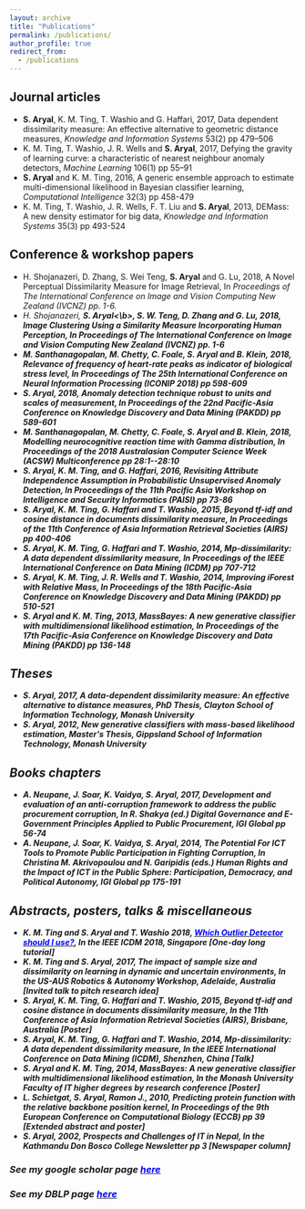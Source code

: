 ```yaml
---
layout: archive
title: "Publications"
permalink: /publications/
author_profile: true
redirect_from:
  - /publications
---
```


Journal articles
----------------
* <b>S. Aryal</b>, K. M. Ting, T. Washio and G. Haffari, 2017, Data dependent dissimilarity measure: An effective alternative to geometric distance measures, <i>Knowledge and Information Systems</i> 53(2) pp 479–506
* K. M. Ting, T. Washio, J. R. Wells and <b>S. Aryal</b>, 2017, Defying the gravity of learning curve: a characteristic of nearest neighbour anomaly detectors, <i>Machine Learning</i> 106(1) pp 55–91
* <b>S. Aryal</b> and K. M. Ting, 2016, A generic ensemble approach to estimate multi-dimensional likelihood in Bayesian classifier learning, <i>Computational Intelligence</i> 32(3) pp 458-479
* K. M. Ting, T. Washio, J. R. Wells, F. T. Liu and <b>S. Aryal</b>, 2013, DEMass: A new density estimator for big data, <i>Knowledge and Information Systems</i> 35(3) pp 493-524

Conference & workshop papers
----------------------------
*  H. Shojanazeri, D. Zhang, S. Wei Teng, <b>S. Aryal</b> and G. Lu, 2018, A Novel Perceptual Dissimilarity Measure for Image Retrieval, In <i>Proceedings of <i>The International Conference on Image and Vision Computing New Zealand (IVCNZ)</i> pp. 1-6.
*  H. Shojanazeri, <b>S. Aryal<\b>, S. W. Teng, D. Zhang and G. Lu, 2018, Image Clustering Using a Similarity Measure Incorporating Human Perception, In <i>Proceedings of <i>The International Conference on Image and Vision Computing New Zealand (IVCNZ)</i> pp. 1-6
* M. Santhanagopalan, M. Chetty, C. Foale, <b>S. Aryal</b> and B. Klein, 2018, Relevance of frequency of heart-rate peaks as indicator of biological stress level, In <i>Proceedings of The 25th International Conference on Neural Information Processing (ICONIP 2018)</i> pp 598-609
* <b>S. Aryal</b>, 2018, Anomaly detection technique robust to units and scales of measurement, In <i>Proceedings of the 22nd Pacific-Asia Conference on Knowledge Discovery and Data Mining (PAKDD)</i> pp 589-601
* M. Santhanagopalan, M. Chetty, C. Foale, <b>S. Aryal</b> and B. Klein, 2018, Modelling neurocognitive reaction time with Gamma distribution, In <i>Proceedings of the 2018 Australasian Computer Science Week (ACSW) Multiconference</i> pp 28:1--28:10 
* <b>S. Aryal</b>, K. M. Ting, and G. Haffari, 2016, Revisiting Attribute Independence Assumption in Probabilistic Unsupervised Anomaly Detection, In <i>Proceedings of the 11th Pacific Asia Workshop on Intelligence and Security Informatics (PAISI)</i> pp 73-86
* <b>S. Aryal</b>, K. M. Ting, G. Haffari and T. Washio, 2015, Beyond tf-idf and cosine distance in documents dissimilarity measure, In <i>Proceedings of the 11th Conference of Asia Information Retrieval Societies (AIRS)</i> pp 400-406
* <b>S. Aryal</b>, K. M. Ting, G. Haffari and T. Washio, 2014, Mp-dissimilarity: A data dependent dissimilarity measure, In <i>Proceedings of the IEEE International Conference on Data Mining (ICDM)</i> pp 707-712
* <b>S. Aryal</b>, K. M. Ting, J. R. Wells and T. Washio, 2014, Improving iForest with Relative Mass, In <i>Proceedings of the 18th Pacific-Asia Conference on Knowledge Discovery and Data Mining (PAKDD)</i> pp 510-521
* <b>S. Aryal</b> and K. M. Ting, 2013, MassBayes: A new generative classifier with multidimensional likelihood estimation, In <i>Proceedings of the 17th Pacific-Asia Conference on Knowledge Discovery and Data Mining (PAKDD)</i> pp 136-148

Theses
------
* <b>S. Aryal</b>, 2017, A data-dependent dissimilarity measure: An effective alternative to distance measures, <i>PhD Thesis</i>, Clayton School of Information Technology, Monash University
* <b>S. Aryal</b>, 2012, New generative classifiers with mass-based likelihood estimation, <i>Master's Thesis</i>, Gippsland School of Information Technology, Monash University

Books chapters
--------------
* A. Neupane, J. Soar, K. Vaidya, <b>S. Aryal</b>, 2017, Development and evaluation of an anti-corruption framework to address the public procurement corruption, In R. Shakya (ed.) <i>Digital Governance and E-Government Principles Applied to Public Procurement</i>, IGI Global pp 56-74
* A. Neupane, J. Soar, K. Vaidya, <b>S. Aryal</b>, 2014, The Potential For ICT Tools to Promote Public Participation in Fighting Corruption, In Christina M. Akrivopoulou and N. Garipidis (eds.) <i>Human Rights and the Impact of ICT in the Public Sphere: Participation, Democracy, and Political Autonomy</i>, IGI Global pp 175-191

Abstracts, posters, talks & miscellaneous
-----------------------------------------
* K. M. Ting and <b>S. Aryal</b> and T. Washio 2018, [<span style="color:blue">*Which Outlier Detector should I use?*</span>](https://federation.edu.au/schools/school-of-science-engineering-and-information-technology/research/computational-science-and-mathematics/centre-for-multimedia-computing-communications-and-applications-research-mccar/docs/ieee-icdm-2018-tutorial), In the IEEE ICDM 2018, Singapore [<i>One-day long tutorial</i>]
* K. M. Ting and <b>S. Aryal</b>, 2017, The impact of sample size and dissimilarity on learning in dynamic and uncertain environments, In the <i>US-AUS Robotics & Autonomy Workshop</i>, Adelaide, Australia [<i>Invited talk to pitch research idea</i>]
* <b>S. Aryal</b>, K. M. Ting, G. Haffari and T. Washio, 2015, Beyond tf-idf and cosine distance in documents dissimilarity measure, In the <i>11th Conference of Asia Information Retrieval Societies (AIRS)</i>, Brisbane, Australia [<i>Poster</i>]
* <b>S. Aryal</b>, K. M. Ting, G. Haffari and T. Washio, 2014, Mp-dissimilarity: A data dependent dissimilarity measure, In the <i>IEEE International Conference on Data Mining (ICDM)</i>, Shenzhen, China [<i>Talk</i>]
* <b>S. Aryal</b> and K. M. Ting, 2014, MassBayes: A new generative classifier with multidimensional likelihood estimation, In the <i>Monash University Faculty of IT higher degrees by research conference</i> [<i>Poster</i>]
* L. Schietgat, <b>S. Aryal</b>, Ramon J., 2010, Predicting protein function with the relative backbone position kernel, In <i>Proceedings of the 9th European Conference on Computational Biology (ECCB)</i> pp 39 [<i>Extended abstract and poster</i>]
* <b>S. Aryal</b>, 2002, Prospects and Challenges of IT in Nepal, In the <i>Kathmandu Don Bosco College Newsletter</i> pp 3 [<i>Newspaper column</i>]

### See my google scholar page [<span style="color:blue">*here*</span>](https://scholar.google.com.au/citations?user=Ivj3Mm0AAAAJ&hl=en)
### See my DBLP page [<span style="color:blue">*here*</span>](http://dblp.uni-trier.de/pers/hd/a/Aryal:Sunil)
